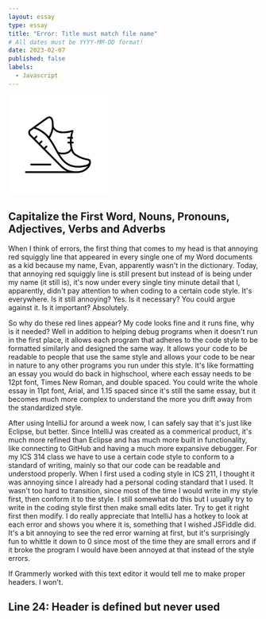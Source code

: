 ```yaml
---
layout: essay
type: essay
title: "Error: Title must match file name"
# All dates must be YYYY-MM-DD format!
date: 2023-02-07
published: false
labels:
  - Javascript
---
```


<img width="200px" class="rounded float-start pe-4" src="../img/difficulty/Walking%20Clipart.jpg">

## Capitalize the First Word, Nouns, Pronouns, Adjectives, Verbs and Adverbs

When I think of errors, the first thing that comes to my head is that annoying red squiggly line that appeared in every single one of my Word documents as a kid because my name, Evan, apparently wasn't in the dictionary. Today, that annoying red squiggly line is still present but instead of is being under my name (it still is), it's now under every single tiny minute detail that I, apparently, didn't pay attention to when coding to a certain code style. It's everywhere. Is it still annoying? Yes. Is it necessary? You could argue against it. Is it important? Absolutely.

So why do these red lines appear? My code looks fine and it runs fine, why is it needed? Well in addition to helping debug programs when it doesn't run in the first place, it allows each program that adheres to the code style to be formatted similarly and designed the same way. It allows your code to be readable to people that use the same style and allows your code to be near in nature to any other programs you run under this style. It's like formatting an essay you would do back in highschool, where each essay needs to be 12pt font, Times New Roman, and double spaced. You could write the whole essay in 11pt font, Arial, and 1.15 spaced since it's still the same essay, but it becomes much more complex to understand the more you drift away from the standardized style.

After using IntelliJ for around a week now, I can safely say that it's just like Eclipse, but better. Since IntelliJ was created as a commerical product, it's much more refined than Eclipse and has much more built in functionality, like connecting to GitHub and having a much more expansive debugger. For my ICS 314 class we have to use a certain code style to conform to a standard of writing, mainly so that our code can be readable and understood properly. When I first used a coding style in ICS 211, I thought it was annoying since I already had a personal coding standard that I used. It wasn't too hard to transition, since most of the time I would write in my style first, then conform it to the style. I still somewhat do this but I usually try to write in the coding style first then make small edits later. Try to get it right first then modify. I do really appreciate that IntelliJ has a hotkey to look at each error and shows you where it is, something that I wished JSFiddle did. It's a bit annoying to see the red error warning at first, but it's surprisingly fun to whittle it down to 0 since most of the time they are small errors and if it broke the program I would have been annoyed at that instead of the style errors.

If Grammerly worked with this text editor it would tell me to make proper headers. I won't.

## Line 24: Header is defined but never used
